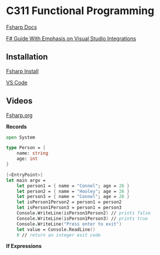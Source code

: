 # C311 Functional Programming

[Fsharp Docs](https://fsharp.org/)

[F# Guide With Emphasis on Visual Studio Integrations](https://connelhooley.uk/blog/2017/04/10/f-sharp-guide)

## Installation  

[Fsharp Install](https://fsharp.org/use/mac/)

[VS Code](https://docs.microsoft.com/en-us/dotnet/fsharp/get-started/get-started-vscode)

## Videos  

[Fsharp.org](https://fsharp.org/videos/1)  

**Records**  

```fsharp
open System

type Person = {
    name: string
    age: int
}

[<EntryPoint>]
let main argv = 
    let person1 = { name = "Connel"; age = 26 }
    let person2 = { name = "Hooley"; age = 26 }
    let person3 = { name = "Connel"; age = 26 }
    let isPerson1Person2 = person1 = person2
    let isPerson1Person3 = person1 = person3
    Console.WriteLine(isPerson1Person2) // prints false
    Console.WriteLine(isPerson1Person3) // prints true
    Console.WriteLine("Press enter to exit")
    let value = Console.ReadLine()
    0 // return an integer exit code
```

**If Expressions**